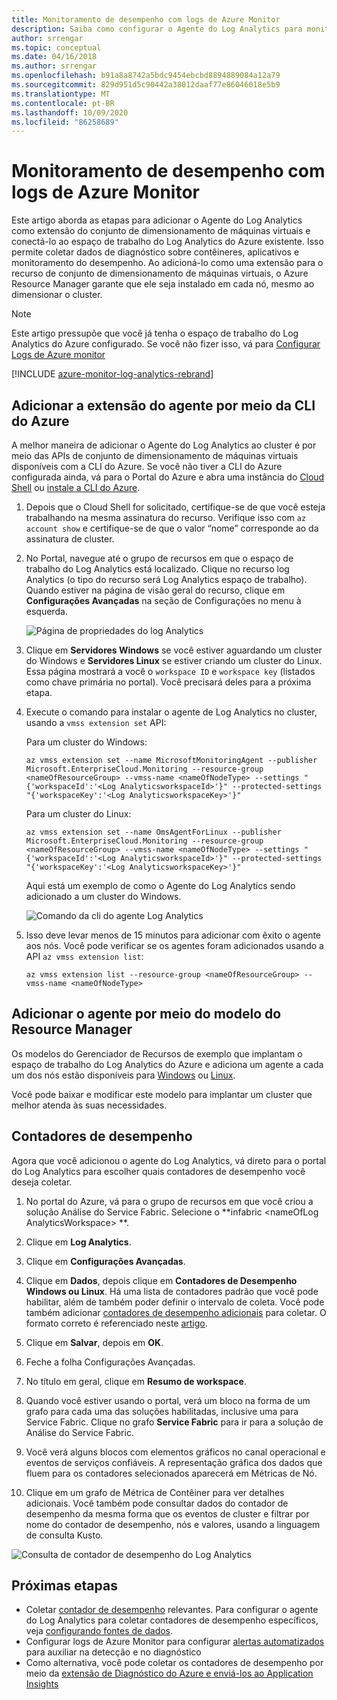 ```yaml
---
title: Monitoramento de desempenho com logs de Azure Monitor
description: Saiba como configurar o Agente do Log Analytics para monitorar os contêineres e os contadores de desempenho para os clusters do Azure Service Fabric.
author: srrengar
ms.topic: conceptual
ms.date: 04/16/2018
ms.author: srrengar
ms.openlocfilehash: b91a8a8742a5bdc9454ebcbd8894889084a12a79
ms.sourcegitcommit: 829d951d5c90442a38012daaf77e86046018e5b9
ms.translationtype: MT
ms.contentlocale: pt-BR
ms.lasthandoff: 10/09/2020
ms.locfileid: "86258689"
---
```

# <a name="performance-monitoring-with-azure-monitor-logs"></a>Monitoramento de desempenho com logs de Azure Monitor

Este artigo aborda as etapas para adicionar o Agente do Log Analytics como extensão do conjunto de dimensionamento de máquinas virtuais e conectá-lo ao espaço de trabalho do Log Analytics do Azure existente. Isso permite coletar dados de diagnóstico sobre contêineres, aplicativos e monitoramento do desempenho. Ao adicioná-lo como uma extensão para o recurso de conjunto de dimensionamento de máquinas virtuais, o Azure Resource Manager garante que ele seja instalado em cada nó, mesmo ao dimensionar o cluster.

> [!NOTE]
> Este artigo pressupõe que você já tenha o espaço de trabalho do Log Analytics do Azure configurado. Se você não fizer isso, vá para [Configurar Logs de Azure monitor](service-fabric-diagnostics-oms-setup.md)

[!INCLUDE [azure-monitor-log-analytics-rebrand](../../includes/azure-monitor-log-analytics-rebrand.md)]

## <a name="add-the-agent-extension-via-azure-cli"></a>Adicionar a extensão do agente por meio da CLI do Azure

A melhor maneira de adicionar o Agente do Log Analytics ao cluster é por meio das APIs de conjunto de dimensionamento de máquinas virtuais disponíveis com a CLI do Azure. Se você não tiver a CLI do Azure configurada ainda, vá para o Portal do Azure e abra uma instância do [Cloud Shell](../cloud-shell/overview.md) ou [instale a CLI do Azure](/cli/azure/install-azure-cli).

1. Depois que o Cloud Shell for solicitado, certifique-se de que você esteja trabalhando na mesma assinatura do recurso. Verifique isso com `az account show` e certifique-se de que o valor “nome” corresponde ao da assinatura de cluster.

2. No Portal, navegue até o grupo de recursos em que o espaço de trabalho do Log Analytics está localizado. Clique no recurso log Analytics (o tipo do recurso será Log Analytics espaço de trabalho). Quando estiver na página de visão geral do recurso, clique em **Configurações Avançadas** na seção de Configurações no menu à esquerda.

    ![Página de propriedades do log Analytics](media/service-fabric-diagnostics-oms-agent/oms-advanced-settings.png)

3. Clique em **Servidores Windows** se você estiver aguardando um cluster do Windows e **Servidores Linux** se estiver criando um cluster do Linux. Essa página mostrará a você o `workspace ID` e `workspace key` (listados como chave primária no portal). Você precisará deles para a próxima etapa.

4. Execute o comando para instalar o agente de Log Analytics no cluster, usando a `vmss extension set` API:

    Para um cluster do Windows:

    ```azurecli
    az vmss extension set --name MicrosoftMonitoringAgent --publisher Microsoft.EnterpriseCloud.Monitoring --resource-group <nameOfResourceGroup> --vmss-name <nameOfNodeType> --settings "{'workspaceId':'<Log AnalyticsworkspaceId>'}" --protected-settings "{'workspaceKey':'<Log AnalyticsworkspaceKey>'}"
    ```

    Para um cluster do Linux:

    ```azurecli
    az vmss extension set --name OmsAgentForLinux --publisher Microsoft.EnterpriseCloud.Monitoring --resource-group <nameOfResourceGroup> --vmss-name <nameOfNodeType> --settings "{'workspaceId':'<Log AnalyticsworkspaceId>'}" --protected-settings "{'workspaceKey':'<Log AnalyticsworkspaceKey>'}"
    ```

    Aqui está um exemplo de como o Agente do Log Analytics sendo adicionado a um cluster do Windows.

    ![Comando da cli do agente Log Analytics](media/service-fabric-diagnostics-oms-agent/cli-command.png)

5. Isso deve levar menos de 15 minutos para adicionar com êxito o agente aos nós. Você pode verificar se os agentes foram adicionados usando a API `az vmss extension list`:

    ```azurecli
    az vmss extension list --resource-group <nameOfResourceGroup> --vmss-name <nameOfNodeType>
    ```

## <a name="add-the-agent-via-the-resource-manager-template"></a>Adicionar o agente por meio do modelo do Resource Manager

Os modelos do Gerenciador de Recursos de exemplo que implantam o espaço de trabalho do Log Analytics do Azure e adiciona um agente a cada um dos nós estão disponíveis para [Windows](https://github.com/Azure-Samples/service-fabric-cluster-templates/tree/master/5-VM-Windows-OMS-UnSecure) ou [Linux](https://github.com/Azure-Samples/service-fabric-cluster-templates/tree/master/5-VM-Ubuntu-1-NodeType-Secure-OMS).

Você pode baixar e modificar este modelo para implantar um cluster que melhor atenda às suas necessidades.

## <a name="view-performance-counters"></a>Contadores de desempenho

Agora que você adicionou o agente do Log Analytics, vá direto para o portal do Log Analytics para escolher quais contadores de desempenho você deseja coletar.

1. No portal do Azure, vá para o grupo de recursos em que você criou a solução Análise do Service Fabric. Selecione o **infabric \<nameOfLog AnalyticsWorkspace\> **.

2. Clique em **Log Analytics**.

3. Clique em **Configurações Avançadas**.

4. Clique em **Dados**, depois clique em **Contadores de Desempenho Windows ou Linux**. Há uma lista de contadores padrão que você pode habilitar, além de também poder definir o intervalo de coleta. Você pode também adicionar [contadores de desempenho adicionais](service-fabric-diagnostics-event-generation-perf.md) para coletar. O formato correto é referenciado neste [artigo](/windows/win32/perfctrs/specifying-a-counter-path).

5. Clique em **Salvar**, depois em **OK**.

6. Feche a folha Configurações Avançadas.

7. No título em geral, clique em **Resumo de workspace**.

8. Quando você estiver usando o portal, verá um bloco na forma de um grafo para cada uma das soluções habilitadas, inclusive uma para Service Fabric. Clique no grafo **Service Fabric** para ir para a solução de Análise do Service Fabric.

9. Você verá alguns blocos com elementos gráficos no canal operacional e eventos de serviços confiáveis. A representação gráfica dos dados que fluem para os contadores selecionados aparecerá em Métricas de Nó.

10. Clique em um grafo de Métrica de Contêiner para ver detalhes adicionais. Você também pode consultar dados do contador de desempenho da mesma forma que os eventos de cluster e filtrar por nome do contador de desempenho, nós e valores, usando a linguagem de consulta Kusto.

![Consulta de contador de desempenho do Log Analytics](media/service-fabric-diagnostics-event-analysis-oms/oms_node_metrics_table.PNG)

## <a name="next-steps"></a>Próximas etapas

* Coletar [contador de desempenho](service-fabric-diagnostics-event-generation-perf.md) relevantes. Para configurar o agente do Log Analytics para coletar contadores de desempenho específicos, veja [configurando fontes de dados](../azure-monitor/platform/agent-data-sources.md#configuring-data-sources).
* Configurar logs de Azure Monitor para configurar [alertas automatizados](../azure-monitor/platform/alerts-overview.md) para auxiliar na detecção e no diagnóstico
* Como alternativa, você pode coletar os contadores de desempenho por meio da [extensão de Diagnóstico do Azure e enviá-los ao Application Insights](service-fabric-diagnostics-event-aggregation-wad.md#add-the-application-insights-sink-to-the-resource-manager-template)
